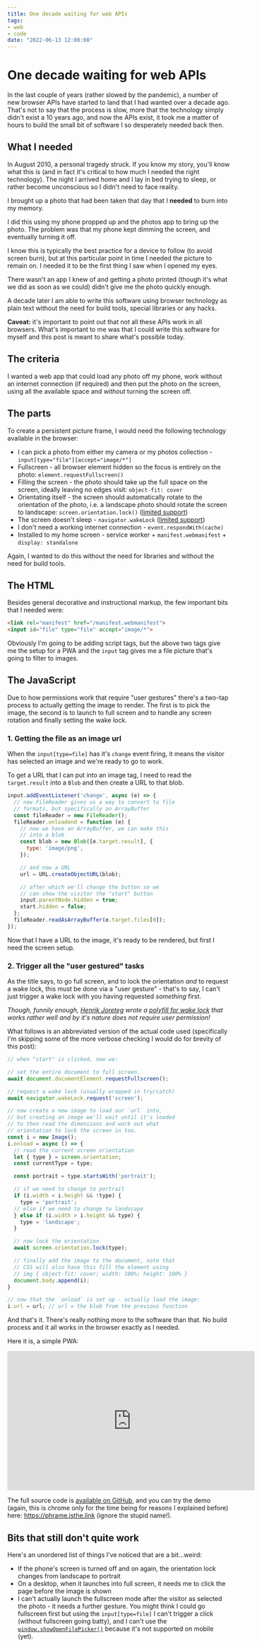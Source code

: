```yaml
---
title: One decade waiting for web APIs
tags:
- web
- code
date: "2022-06-13 12:00:00"
---
```


# One decade waiting for web APIs

In the last couple of years (rather slowed by the pandemic), a number of new browser APIs have started to land that I had wanted over a decade ago. That's not to say that the process is slow, more that the technology simply didn't exist a 10 years ago, and now the APIs exist, it took me a matter of hours to build the small bit of software I so desperately needed back then.

<!--more-->

## What I needed

In August 2010, a personal tragedy struck. If you know my story, you'll know what this is (and in fact it's critical to how much I needed the right technology). The night I arrived home and I lay in bed trying to sleep, or rather become unconscious so I didn't need to face reality.

I brought up a photo that had been taken that day that I **needed** to burn into my memory.

I did this using my phone propped up and the photos app to bring up the photo. The problem was that my phone kept dimming the screen, and eventually turning it off.

I know this is typically the best practice for a device to follow (to avoid screen burn), but at this particular point in time I needed the picture to remain on. I needed it to be the first thing I saw when I opened my eyes.

There wasn't an app I knew of and getting a photo printed (though it's what we did as soon as we could) didn't give me the photo quickly enough.

A decade later I am able to write this software using browser technology as plain text without the need for build tools, special libraries or any hacks.

**Caveat:** it's important to point out that not all these APIs work in all browsers. What's important to me was that I could write this software for myself and this post is meant to share what's possible today.

## The criteria

I wanted a web app that could load any photo off my phone, work without an internet connection (if required) and then put the photo on the screen, using all the available space and _without_ turning the screen off.

## The parts

To create a persistent picture frame, I would need the following technology available in the browser:

- I can pick a photo from either my camera or my photos collection - `input[type="file"][accept="image/*"]`
- Fullscreen - all browser element hidden so the focus is entirely on the photo: `element.requestFullscreen()`
- Filling the screen - the photo should take up the full space on the screen, ideally leaving no edges visit: `object-fit: cover`
- Orientating itself - the screen should automatically rotate to the orientation of the photo, i.e. a landscape photo should rotate the screen to landscape: `screen.orientation.lock()` ([limited support](https://caniuse.com/mdn-api_screenorientation_lock))
- The screen doesn't sleep - `navigator.wakeLock` ([limited support](https://caniuse.com/wake-lock))
- I don't need a working internet connection - `event.respondWith(cache)`
- Installed to my home screen - service worker + `manifest.webmanifest` + `display: standalone`

Again, I wanted to do this without the need for libraries and without the need for build tools.

## The HTML

Besides general decorative and instructional markup, the few important bits that I needed were:

```html
<link rel="manifest" href="/manifest.webmanifest">
<input id="file" type="file" accept="image/*">
```

Obviously I'm going to be adding script tags, but the above two tags give me the setup for a PWA and the `input` tag gives me a file picture that's going to filter to images.

## The JavaScript

Due to how permissions work that require "user gestures" there's a two-tap process to actually getting the image to render. The first is to pick the image, the second is to launch to full screen and to handle any screen rotation and finally setting the wake lock.

### 1. Getting the file as an image url

When the `input[type=file]` has it's `change` event firing, it means the visitor has selected an image and we're ready to go to work.

To get a URL that I can put into an image tag, I need to read the `target.result` into a `Blob` and then create a URL to that blob.

```js
input.addEventListener('change', async (e) => {
  // new FileReader gives us a way to convert to file
  // formats, but specifically an ArrayBuffer
  const fileReader = new FileReader();
  fileReader.onloadend = function (e) {
    // now we have an ArrayBuffer, we can make this
    // into a blob
    const blob = new Blob([e.target.result], {
      type: 'image/png',
    });

    // and now a URL
    url = URL.createObjectURL(blob);

    // after which we'll change the button so we
    // can show the visitor the "start" button
    input.parentNode.hidden = true;
    start.hidden = false;
  };
  fileReader.readAsArrayBuffer(e.target.files[0]);
});
```

Now that I have a URL to the image, it's ready to be rendered, but first I need the screen setup.

### 2. Trigger all the "user gestured" tasks

As the title says, to go full screen, and to lock the orientation _and_ to request a wake lock, this must be done via a "user gesture" - that's to say, I can't just trigger a wake lock with you having requested _something_ first.

_Though, funnily enough, [Henrik Joreteg](https://joreteg.com/) wrote a [polyfill for wake lock](https://github.com/HenrikJoreteg/wakelock-lazy-polyfill) that works rather well and by it's nature does not require user permission!_

What follows is an abbreviated version of the actual code used (specifically I'm skipping some of the more verbose checking I would do for brevity of this post):

```js
// when "start" is clicked, now we:

// set the entire document to full screen.
await document.documentElement.requestFullscreen();

// request a wake lock (usually wrapped in try/catch)
await navigator.wakeLock.request('screen');

// now create a new image to load our `url` into,
// but creating an image we'll wait until it's loaded
// to then read the dimensions and work out what
// orientation to lock the screen in too.
const i = new Image();
i.onload = async () => {
  // read the current screen orientation
  let { type } = screen.orientation;
  const currentType = type;

  const portrait = type.startsWith('portrait');

  // if we need to change to portrait
  if (i.width < i.height && !type) {
    type = 'portrait';
  // else if we need to change to landscape
  } else if (i.width > i.height && type) {
    type = 'landscape';
  }

  // now lock the orientation
  await screen.orientation.lock(type);

  // finally add the image to the document, note that
  // CSS will also have this fill the element using
  // img { object-fit: cover; width: 100%; height: 100% }
  document.body.append(i);
}

// now that the `onload` is set up - actually load the image:
i.url = url; // url = the blob from the previous function
```

And that's it. There's really nothing more to the software than that. No build process and it all works in the browser exactly as I needed.

Here it is, a simple PWA:

<iframe width="560" height="315" src="https://www.youtube-nocookie.com/embed/earzWSjoRy8?controls=0" title="YouTube video player" frameborder="0" allow="accelerometer; autoplay; clipboard-write; encrypted-media; gyroscope; picture-in-picture" allowfullscreen></iframe>

The full source code is [available on GitHub](https://github.com/remy/phrame), and you can try the demo (again, this is chrome only for the time being for reasons I explained before) here: https://phrame.isthe.link (ignore the stupid name!).

## Bits that still don't quite work

Here's an unordered list of things I've noticed that are a bit…weird:

- If the phone's screen is turned off and on again, the orientation lock changes from landscape to portrait
- On a desktop, when it launches into full screen, it needs me to click the page before the image is shown
- I can't actually launch the fullscreen mode after the visitor as selected the photo - it needs a further gesture. You might think I could go fullscreen first but using the `input[type=file]` I can't trigger a click (without fullscreen going batty), and I can't use the [`window.showOpenFilePicker()`](https://web.dev/file-system-access/) because it's not supported on mobile (yet).
